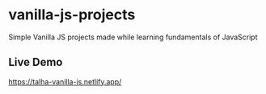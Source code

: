 # vanilla-js-projects
Simple Vanilla JS projects made while learning fundamentals of JavaScript 

## Live Demo
https://talha-vanilla-js.netlify.app/
